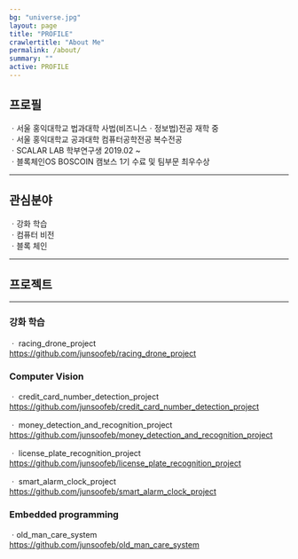 ```yaml
---
bg: "universe.jpg"
layout: page
title: "PROFILE"
crawlertitle: "About Me"
permalink: /about/
summary: ""
active: PROFILE
---
```


## 프로필

  ㆍ서울 홍익대학교 법과대학 사법(비즈니스ㆍ정보법)전공 재학 중  
  ㆍ서울 홍익대학교 공과대학 컴퓨터공학전공 복수전공   
  ㆍSCALAR LAB 학부연구생 2019.02 ~  
  ㆍ블록체인OS BOSCOIN 캠보스 1기 수료 및 팀부문 최우수상  
  
***
  
## 관심분야

  ㆍ강화 학습  
  ㆍ컴퓨터 비전    
  ㆍ블록 체인  
  
***
## 프로젝트

***
### 강화 학습
  ㆍ racing_drone_project   
  <https://github.com/junsoofeb/racing_drone_project>
  
### Computer Vision
  ㆍ credit_card_number_detection_project  
  <https://github.com/junsoofeb/credit_card_number_detection_project>
  
  ㆍ money_detection_and_recognition_project  
  <https://github.com/junsoofeb/money_detection_and_recognition_project>
  
  ㆍ license_plate_recognition_project  
  <https://github.com/junsoofeb/license_plate_recognition_project>
  
  ㆍ smart_alarm_clock_project  
  <https://github.com/junsoofeb/smart_alarm_clock_project>
  
### Embedded programming
  ㆍold_man_care_system  
  <https://github.com/junsoofeb/old_man_care_system>
